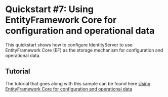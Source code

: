 # Quickstart #7: Using EntityFramework Core for configuration and operational data

This quickstart shows how to configure IdentityServer to use EntityFramework Core (EF) as the storage mechanism for configuration and operational data.

## Tutorial

The tutorial that goes along with this sample can be found here [Using EntityFramework Core for configuration and operational data](http://docs.identityserver.io/en/release/quickstarts/7_entity_framework.html)
